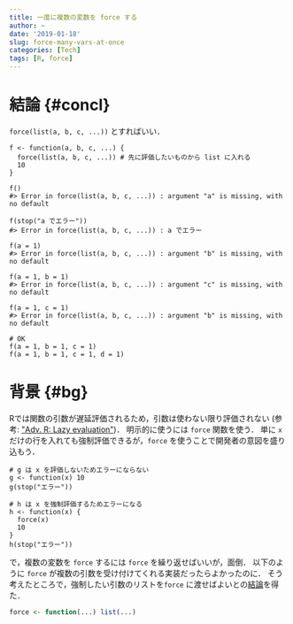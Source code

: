 ```yaml
---
title: 一度に複数の変数を force する
author: ~
date: '2019-01-18'
slug: force-many-vars-at-once
categories: [Tech]
tags: [R, force]
---
```


# 結論 {#concl}

`force(list(a, b, c, ...))` とすればいい．

```{.r}
f <- function(a, b, c, ...) {
  force(list(a, b, c, ...)) # 先に評価したいものから list に入れる
  10
}

f() 
#> Error in force(list(a, b, c, ...)) : argument "a" is missing, with no default

f(stop("a でエラー"))
#> Error in force(list(a, b, c, ...)) : a でエラー

f(a = 1) 
#> Error in force(list(a, b, c, ...)) : argument "b" is missing, with no default

f(a = 1, b = 1)
#> Error in force(list(a, b, c, ...)) : argument "c" is missing, with no default

f(a = 1, c = 1)
#> Error in force(list(a, b, c, ...)) : argument "b" is missing, with no default

# OK
f(a = 1, b = 1, c = 1)
f(a = 1, b = 1, c = 1, d = 1)
```

# 背景 {#bg}

Rでは関数の引数が遅延評価されるため，引数は使わない限り評価されない
(参考: ["Adv. R: Lazy evaluation"](http://adv-r.had.co.nz/Functions.html#lazy-evaluation))．
明示的に使うには `force` 関数を使う．
単に `x` 
だけの行を入れても強制評価できるが，`force` を使うことで開発者の意図を盛り込もう．

```{.r}
# g は x を評価しないためエラーにならない
g <- function(x) 10
g(stop("エラー"))

# h は x を強制評価するためエラーになる
h <- function(x) {
  force(x)
  10
}
h(stop("エラー"))
```

で，複数の変数を `force` するには `force` を繰り返せばいいが，面倒．
以下のように `force` が複数の引数を受け付けてくれる実装だったらよかったのに．
そう考えたところで，強制したい引数のリストを`force` に渡せばよいとの[結論](#concl)を得た．

```.r
force <- function(...) list(...)
```



